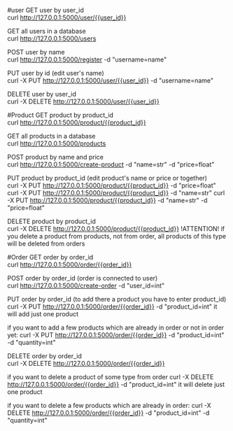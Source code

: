 #user
GET user by user_id\
curl http://127.0.0.1:5000/user/{{user_id}}

GET all users in a database\
curl http://127.0.0.1:5000/users

POST user by name\
curl http://127.0.0.1:5000/register -d "username=name"

PUT user by id (edit user's name)\
curl -X PUT http://127.0.0.1:5000/user/{{user_id}} -d "username=name"

DELETE user by user_id\
curl -X DELETE http://127.0.0.1:5000/user/{{user_id}}

#Product
GET product by product_id\
curl http://127.0.0.1:5000/product/{{product_id}}

GET all products in a database\
curl http://127.0.0.1:5000/products

POST product by name and price\
curl http://127.0.0.1:5000/create-product -d "name=str" -d "price=float"

PUT product by product_id (edit product's name or price or together)\
curl -X PUT http://127.0.0.1:5000/product/{{product_id}} -d "price=float"
curl -X PUT http://127.0.0.1:5000/product/{{product_id}} -d "name=str"
curl -X PUT http://127.0.0.1:5000/product/{{product_id}} -d "name=str" -d "price=float"

DELETE product by product_id\
curl -X DELETE http://127.0.0.1:5000/product/{{product_id}}
!ATTENTION! if you delete a product from products, not from order, all products of this type will be deleted from orders

#Order
GET order by order_id\
curl http://127.0.0.1:5000/order/{{order_id}}

POST order by order_id (order is connected to user) \
curl http://127.0.0.1:5000/create-order -d "user_id=int"

PUT order by order_id (to add there a product you have to enter product_id)\
curl -X PUT http://127.0.0.1:5000/order/{{order_id}} -d "product_id=int"
it will add just one product

if you want to add a few products which are already in order or not in order yet:
curl -X PUT http://127.0.0.1:5000/order/{{order_id}} -d "product_id=int" -d "quantity=int"

DELETE order by order_id\
curl -X DELETE http://127.0.0.1:5000/order/{{order_id}}

if you want to delete a product of some type from order
curl -X DELETE http://127.0.0.1:5000/order/{{order_id}} -d "product_id=int"
it will delete just one product

if you want to delete a few products which are already in order:
curl -X DELETE http://127.0.0.1:5000/order/{{order_id}} -d "product_id=int" -d "quantity=int"